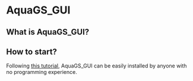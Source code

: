 # AquaGS_GUI
## What is AquaGS_GUI?
## How to start?
Following [this tutorial](./Md/Setting_Up_Your_Environment.md), AquaGS_GUI can be easily installed by anyone with no programming experience.
